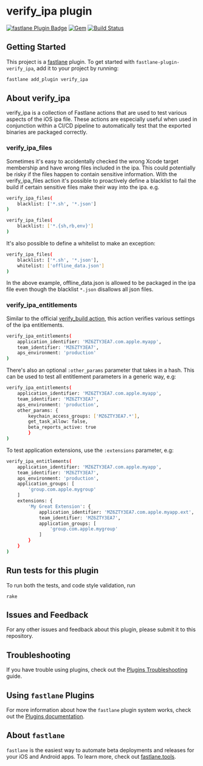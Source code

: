 # verify_ipa plugin

[![fastlane Plugin Badge](https://rawcdn.githack.com/fastlane/fastlane/master/fastlane/assets/plugin-badge.svg)](https://rubygems.org/gems/fastlane-plugin-verify_ipa)
[![Gem](https://badge.fury.io/rb/fastlane-plugin-verify_ipa.svg)](https://badge.fury.io/rb/fastlane-plugin-verify_ipa)
[![Build Status](https://travis-ci.org/dyang/verify_ipa.svg?branch=master)](https://travis-ci.org/dyang/verify_ipa)

## Getting Started

This project is a [fastlane](https://github.com/fastlane/fastlane) plugin. To get started with `fastlane-plugin-verify_ipa`, add it to your project by running:

```bash
fastlane add_plugin verify_ipa
```

## About verify_ipa

verify_ipa is a collection of Fastlane actions that are used to test various aspects of the iOS ipa file. These actions are especially useful when used in conjunction within a CI/CD pipeline to automatically test that the exported binaries are packaged correctly. 

### verify_ipa_files

Sometimes it's easy to accidentally checked the wrong Xcode target membership and have wrong files included in the ipa. This could potentially be risky if the files happen to contain sensitive information. With the verify_ipa_files action it's possible to proactively define a blacklist to fail the build if certain sensitive files make their way into the ipa. e.g.

```bash
verify_ipa_files(
    blacklist: ['*.sh', '*.json']
)

verify_ipa_files(
    blacklist: ['*.{sh,rb,env}']
)

```

It's also possible to define a whitelist to make an exception:

```bash
verify_ipa_files(
    blacklist: ['*.sh', '*.json'],
    whitelist: ['offline_data.json']
)
```

In the above example, offline_data.json is allowed to be packaged in the ipa file even though the blacklist `*.json` disallows all json files.

### verify_ipa_entitlements

Similar to the official [verify_build action](https://github.com/fastlane/fastlane/blob/master/fastlane/lib/fastlane/actions/verify_build.rb), this action verifies various settings of the ipa entitlements.

```bash
verify_ipa_entitlements(
    application_identifier: 'MZ6ZTY3EA7.com.apple.myapp',
    team_identifier: 'MZ6ZTY3EA7',
    aps_environment: 'production'
)
```

There's also an optional `:other_params` parameter that takes in a hash. This can be used to test all entitlement parameters in a generic way, e.g:

```bash
verify_ipa_entitlements(
    application_identifier: 'MZ6ZTY3EA7.com.apple.myapp',
    team_identifier: 'MZ6ZTY3EA7',
    aps_environment: 'production',
    other_params: {
        keychain_access_groups: ['MZ6ZTY3EA7.*'],
        get_task_allow: false,
        beta_reports_active: true
        }
)
```

To test application extensions, use the `:extensions` parameter, e.g:

```bash
verify_ipa_entitlements(
    application_identifier: 'MZ6ZTY3EA7.com.apple.myapp',
    team_identifier: 'MZ6ZTY3EA7',
    aps_environment: 'production',
    application_groups: [
        'group.com.apple.mygroup'
    ]
    extensions: {
        'My Great Extension': {
            application_identifier: 'MZ6ZTY3EA7.com.apple.myapp.ext',
            team_identifier: 'MZ6ZTY3EA7',
            application_groups: [
                'group.com.apple.mygroup'
            ]
        }
    }
)
```

## Run tests for this plugin

To run both the tests, and code style validation, run

```
rake
```

## Issues and Feedback

For any other issues and feedback about this plugin, please submit it to this repository.

## Troubleshooting

If you have trouble using plugins, check out the [Plugins Troubleshooting](https://docs.fastlane.tools/plugins/plugins-troubleshooting/) guide.

## Using `fastlane` Plugins

For more information about how the `fastlane` plugin system works, check out the [Plugins documentation](https://docs.fastlane.tools/plugins/create-plugin/).

## About `fastlane`

`fastlane` is the easiest way to automate beta deployments and releases for your iOS and Android apps. To learn more, check out [fastlane.tools](https://fastlane.tools).
